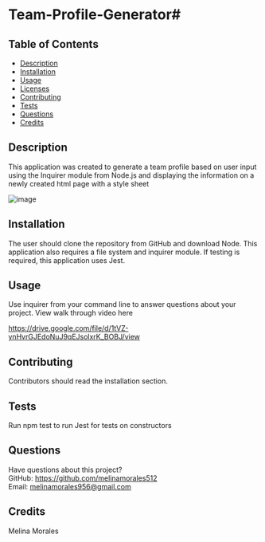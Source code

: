 # Team-Profile-Generator# 

  
    
## Table of Contents
* [Description](#description)
* [Installation](#installation)
* [Usage](#usage)
* [Licenses](#licenses)
* [Contributing](#contributing)
* [Tests](#tests)
* [Questions](#questions)
* [Credits](#credits)
## Description
This application was created to generate a team profile based on user input using the Inquirer module from Node.js and displaying the information on a newly created html page with a style sheet

![image](https://user-images.githubusercontent.com/111590453/203417090-f69f1450-fc35-40a8-8bf3-0c121cc73f79.png)

## Installation
The user should clone the repository from GitHub and download Node. This application also requires a file system and inquirer module. If testing is required, this application uses Jest.
## Usage
Use inquirer from your command line to answer questions about your project. View walk through video here


https://drive.google.com/file/d/1tVZ-ynHvrGJEdoNuJ9qEJsolxrK_BOBJ/view

## Contributing
Contributors should read the installation section.

## Tests
Run npm test to run Jest for tests on constructors

## Questions
Have questions about this project?  
GitHub: https://github.com/melinamorales512  
Email: melinamorales956@gmail.com

## Credits
Melina Morales
